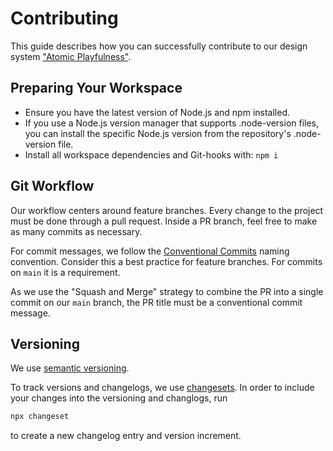 # Contributing

This guide describes how you can successfully contribute to our design system
["Atomic Playfulness"](https://github.com/holisticon/atomic-playfulness).

## Preparing Your Workspace

- Ensure you have the latest version of Node.js and npm installed.
- If you use a Node.js version manager that supports .node-version files, you
  can install the specific Node.js version from the repository's .node-version
  file.
- Install all workspace dependencies and Git-hooks with: `npm i`

## Git Workflow

Our workflow centers around feature branches. Every change to the project must
be done through a pull request. Inside a PR branch, feel free to make as many
commits as necessary.

For commit messages, we follow the
[Conventional Commits](https://conventionalcommits.org/) naming convention.
Consider this a best practice for feature branches. For commits on `main` it is
a requirement.

As we use the "Squash and Merge" strategy to combine the PR into a single commit
on our `main` branch, the PR title must be a conventional commit message.

## Versioning

We use [semantic versioning](https://semver.org/).

To track versions and changelogs, we use
[changesets](https://github.com/changesets/changesets). In order to include your
changes into the versioning and changlogs, run

```bash
npx changeset
```

to create a new changelog entry and version increment.
